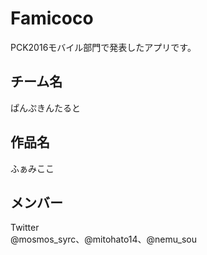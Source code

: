 # Famicoco
PCK2016モバイル部門で発表したアプリです。  
## チーム名
ぱんぷきんたると
## 作品名
ふぁみここ
## メンバー
Twitter  
@mosmos_syrc、@mitohato14、@nemu_sou
